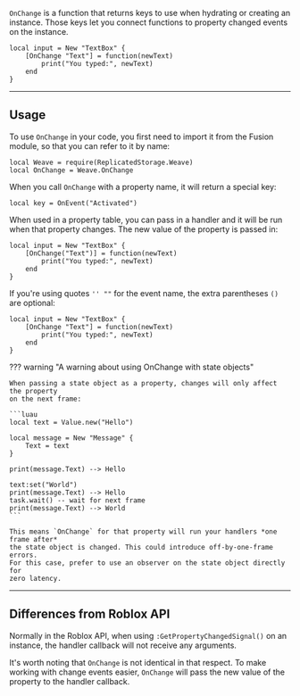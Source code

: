 `OnChange` is a function that returns keys to use when hydrating or creating an
instance. Those keys let you connect functions to property changed events on the
instance.

```luau
local input = New "TextBox" {
    [OnChange "Text"] = function(newText)
        print("You typed:", newText)
    end
}
```

---

## Usage

To use `OnChange` in your code, you first need to import it from the Fusion
module, so that you can refer to it by name:

```luau linenums="1" hl_lines="2"
local Weave = require(ReplicatedStorage.Weave)
local OnChange = Weave.OnChange
```

When you call `OnChange` with a property name, it will return a special key:

```luau
local key = OnEvent("Activated")
```

When used in a property table, you can pass in a handler and it will be run when
that property changes. The new value of the property is passed in:

```luau
local input = New "TextBox" {
    [OnChange("Text")] = function(newText)
        print("You typed:", newText)
    end
}
```

If you're using quotes `'' ""` for the event name, the extra parentheses `()`
are optional:

```luau
local input = New "TextBox" {
    [OnChange "Text"] = function(newText)
        print("You typed:", newText)
    end
}
```

??? warning "A warning about using OnChange with state objects"

    When passing a state object as a property, changes will only affect the property
    on the next frame:

    ```luau
    local text = Value.new("Hello")

    local message = New "Message" {
        Text = text
    }

    print(message.Text) --> Hello

    text:set("World")
    print(message.Text) --> Hello
    task.wait() -- wait for next frame
    print(message.Text) --> World
    ```

    This means `OnChange` for that property will run your handlers *one frame after*
    the state object is changed. This could introduce off-by-one-frame errors.
    For this case, prefer to use an observer on the state object directly for
    zero latency.

---

## Differences from Roblox API

Normally in the Roblox API, when using `:GetPropertyChangedSignal()` on an
instance, the handler callback will not receive any arguments.

It's worth noting that `OnChange` is not identical in that respect. To make
working with change events easier, `OnChange` will pass the new value of the
property to the handler callback.
